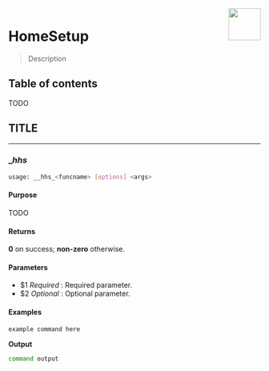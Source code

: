 <img src="https://iili.io/HvtxC1S.png" width="64" height="64" align="right" />

# HomeSetup <description>
>
> Description

## Table of contents

<!-- toc -->

TODO

<!-- tocstop -->

## TITLE

------

### __hhs_<funcname>

```bash
usage: __hhs_<funcname> [options] <args>
```

#### **Purpose**

TODO

#### **Returns**

**0** on success; **non-zero** otherwise.

#### **Parameters**

- $1 _Required_ : Required parameter.
- $2 _Optional_ : Optional parameter.

#### **Examples**

`example command here`

**Output**

```bash
command output
```
